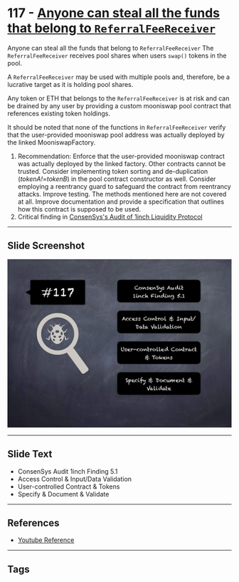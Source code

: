 
# 117 - [Anyone can steal all the funds that belong to `ReferralFeeReceiver`](./Anyone%20can%20steal%20all%20the%20funds%20that%20belong%20to%20`ReferralFeeReceiver`.md)

Anyone can steal all the funds that belong to `ReferralFeeReceiver` The `ReferralFeeReceiver` receives pool shares when users `swap()` tokens in the pool. 

A `ReferralFeeReceiver` may be used with multiple pools and, therefore, be a lucrative target as it is holding pool shares. 

Any token or ETH that belongs to the `ReferralFeeReceiver` is at risk and can be drained by any user by providing a custom mooniswap pool contract that references existing token holdings. 

It should be noted that none of the functions in `ReferralFeeReceiver` verify that the user-provided mooniswap pool address was actually deployed by the linked MooniswapFactory.

1. Recommendation: Enforce that the user-provided mooniswap contract was actually deployed by the linked factory. Other contracts cannot be trusted. Consider implementing token sorting and de-duplication (_tokenA!=tokenB_) in the pool contract constructor as well. Consider employing a reentrancy guard to safeguard the contract from reentrancy attacks. Improve testing. The methods mentioned here are not covered at all. Improve documentation and provide a specification that outlines how this contract is supposed to be used.
2. Critical finding in [ConsenSys's Audit of 1inch Liquidity Protocol](https://consensys.net/diligence/audits/2020/12/1inch-liquidity-protocol/#out-of-scope-referralfeereceiver-anyone-can-steal-all-the-funds-that-belong-to-referralfeereceiver)
___
## Slide Screenshot
![117.png](../../images/8.%20Audit%20Findings%20201/117.png)
___
## Slide Text
- ConsenSys Audit 1inch Finding 5.1
- Access Control & Input/Data Validation
- User-controlled Contract & Tokens
- Specify & Document & Validate
___
## References
- [Youtube Reference](https://youtu.be/IXm6JAprhuw?t=1079)
___
## Tags
